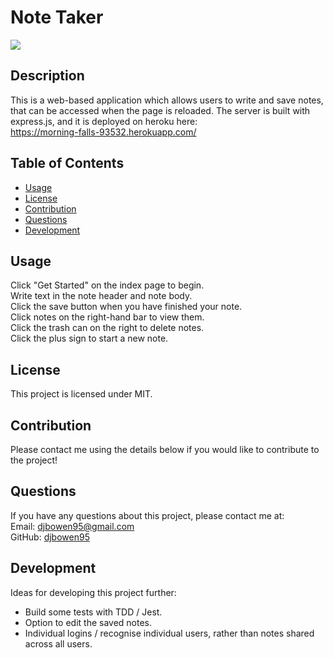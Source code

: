 
# Note Taker
<img src="https://img.shields.io/badge/license-MIT-green.svg">
    
## Description
This is a web-based application which allows users to write and save notes, that can be accessed when the page is reloaded. The server is built with express.js, and it is deployed on heroku here:  
https://morning-falls-93532.herokuapp.com/  
    
## Table of Contents
    
* [Usage](#usage)
* [License](#license)
* [Contribution](#contribution)
* [Questions](#questions)
* [Development](#development)

## Usage
Click "Get Started" on the index page to begin.  
Write text in the note header and note body.  
Click the save button when you have finished your note.  
Click notes on the right-hand bar to view them.  
Click the trash can on the right to delete notes.  
Click the plus sign to start a new note. 
## License
This project is licensed under MIT.
    
## Contribution
Please contact me using the details below if you would like to contribute to the project!

## Questions
If you have any questions about this project, please contact me at:  
Email: djbowen95@gmail.com  
GitHub: [djbowen95](https://github.com/djbowen95)  

## Development
Ideas for developing this project further:
 - Build some tests with TDD / Jest.
 - Option to edit the saved notes.
 - Individual logins / recognise individual users, rather than notes shared across all users. 